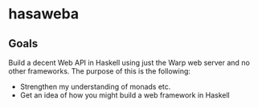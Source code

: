 # hasaweba

## Goals

Build a decent Web API in Haskell using just the Warp web server and no other frameworks.
The purpose of this is the following:

- Strengthen my understanding of monads etc.
- Get an idea of how you might build a web framework in Haskell